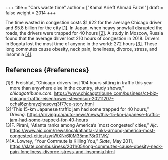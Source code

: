 +++
title = "Cars waste time"
author = ["Kamal Arieff Ahmad Faizel"]
draft = false
weight = 2014
+++

The time wasted in congestion costs $1,622 for the average Chicago driver and $5.8 billion for the city <a href="#citeproc_bib_item_1">[1]</a>. In Japan, when heavy snowfall disrupted the roads, the drivers were trapped for 40 hours <a href="#citeproc_bib_item_2">[2]</a>. A study in Moscow, Russia found that the average driver lost 210 hours of congestion in 2018. Drivers in Bogota lost the most time of anyone in the world: 272 hours <a href="#citeproc_bib_item_3">[3]</a>. These long commutes cause obesity, neck pain, loneliness, divorce, stress, and insomnia <a href="#citeproc_bib_item_4">[4]</a>.


## References {#references}

<style>.csl-left-margin{float: left; padding-right: 0em;}
 .csl-right-inline{margin: 0 0 0 1em;}</style><div class="csl-bib-body">
  <div class="csl-entry"><a id="citeproc_bib_item_1"></a>
    <div class="csl-left-margin">[1]</div><div class="csl-right-inline">S. Freishtat, “Chicago drivers lost 104 hours sitting in traffic this year more than anywhere else in the country, study shows,” <i>chicagotribune.com</i>. <a href="https://www.chicagotribune.com/business/ct-biz-chicago-traffic-eisenhower-stevenson-20211207-cchal6znbrayzjhqsovq3f77ce-story.html">https://www.chicagotribune.com/business/ct-biz-chicago-traffic-eisenhower-stevenson-20211207-cchal6znbrayzjhqsovq3f77ce-story.html</a></div>
  </div>
  <div class="csl-entry"><a id="citeproc_bib_item_2"></a>
    <div class="csl-left-margin">[2]</div><div class="csl-right-inline">“This 15-km Japanese traffic jam had some trapped for 40 hours,” <i>Driving</i>. <a href="https://driving.ca/auto-news/news/this-15-km-japanese-traffic-jam-had-some-trapped-for-40-hours">https://driving.ca/auto-news/news/this-15-km-japanese-traffic-jam-had-some-trapped-for-40-hours</a></div>
  </div>
  <div class="csl-entry"><a id="citeproc_bib_item_3"></a>
    <div class="csl-left-margin">[3]</div><div class="csl-right-inline">F. Pirani, “Atlanta ranks among America’s `most congested’ cities,” <i>Ajc</i>. <a href="https://www.ajc.com/news/local/atlanta-ranks-among-america-most-congested-cities/zynWXNr6l0M35mnP8r0TVK/">https://www.ajc.com/news/local/atlanta-ranks-among-america-most-congested-cities/zynWXNr6l0M35mnP8r0TVK/</a></div>
  </div>
  <div class="csl-entry"><a id="citeproc_bib_item_4"></a>
    <div class="csl-left-margin">[4]</div><div class="csl-right-inline">A. Lowrey, “Your Commute Is Killing You,” <i>Slate</i>, May 2011, <a href="https://slate.com/business/2011/05/long-commutes-cause-obesity-neck-pain-loneliness-divorce-stress-and-insomnia.html">https://slate.com/business/2011/05/long-commutes-cause-obesity-neck-pain-loneliness-divorce-stress-and-insomnia.html</a></div>
  </div>
</div>
